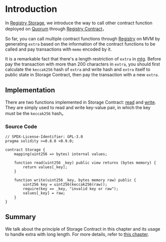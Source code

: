 # Introduction

In [Registry Storage](/Registry/call), we introduce the way to call other contract function deployed on [Quorum](/quorum/join)
through [Registry Contract](https://github.com/MixinNetwork/trusted-group/blob/master/mvm/quorum/contracts/registry.sol)，

So far, you can call multiple contract functions through
[Registry](https://github.com/MixinNetwork/trusted-group/blob/master/mvm/quorum/contracts/registry.sol)
on MVM by generating `extra` based on the information of the contract functions to be called and pay transactions with
`memo` encoded by it.

It is a remarkable fact that there's a length restriction of `extra` in [mtg](https://github.com/MixinNetwork/trusted-group).
Before pay the transaction with more than 200 characters in `extra`, you should first calculate the `keccak256` hash of
`extra` and write hash and `extra` itself to public state in Storage Contract, then pay the transaction with a new `extra`.

## Implementation
There are two functions implemented in Storage Contract:
[read](https://github.com/MixinNetwork/mvm-contracts/blob/main/contracts/mixin/Storage.sol#L7) and
[write](https://github.com/MixinNetwork/mvm-contracts/blob/main/contracts/mixin/Storage.sol#L11).
They are simply used to read and write key-value pair, in which the key must be the `keccak256` hash。

### Source Code

```solidity
// SPDX-License-Identifier: GPL-3.0
pragma solidity >=0.8.0 <0.9.0;

contract Storage {
    mapping(uint256 => bytes) internal values;

    function read(uint256 _key) public view returns (bytes memory) {
        return values[_key];
    }

    function write(uint256 _key, bytes memory raw) public {
        uint256 key = uint256(keccak256(raw));
        require(key == _key, "invalid key or raw");
        values[_key] = raw;
    }
}
```

## Summary

We talk about the principle of Storage Contract in this chapter and its usage to handle extra with long length.
For more details, refer to [this chapter](/registry/long_memo/).